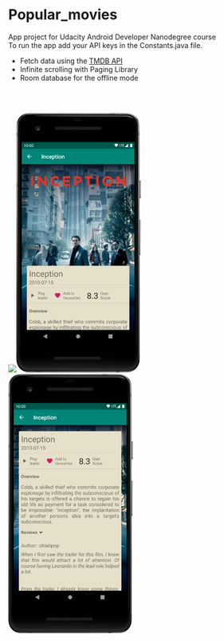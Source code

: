 # Popular_movies

App project for Udacity Android Developer Nanodegree course <br>
To run the app add your API keys in the Constants.java file.

* Fetch data using the  <a href="https://www.themoviedb.org" target="_blank">TMDB API</a>
* Infinite scrolling with Paging Library
* Room database for the offline mode
<br>
<br>
<p>
<img src="s1.png" width="250px"/><img src="s2.png" width="250px"/><img src="s3.png" width="250px"/></p>

